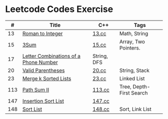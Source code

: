# Leetcode Codes Exercise

\# | Title | C++ | Tags
 -- | -- | -- | --
13 | [Roman to Integer](https://leetcode.com/problems/roman-to-integer/) | [13.cc](./cpp/13.cc) | Math, String
15 | [3Sum](https://leetcode.com/problems/3sum/) | [15.cc](./cpp/15.cc) | Array, Two Pointers.
17 | [Letter Combinations of a Phone Number](https://leetcode.com/problems/letter-combinations-of-a-phone-number/) | String, DFS
20 | [Valid Parentheses](https://leetcode.com/problems/valid-parentheses/) | [20.cc](./cpp/20.cc) |String, Stack
23 | [Merge k Sorted Lists](https://leetcode.com/problems/merge-k-sorted-lists/) | [23.cc](./cpp/23.cc) | Linked List
113 | [Path Sum II](https://leetcode.com/problems/path-sum-ii/) | [113.cc](./cpp/133.cc) | Tree, Depth-First Search
147 | [Insertion Sort List](https://leetcode.com/problems/insertion-sort-list/) | [147.cc](./cpp/147.cc)| | Sort, Link List
148 | [Sort List](https://leetcode.com/problems/sort-list/) | [148.cc](./cpp/148.cc) | Sort, Link List

